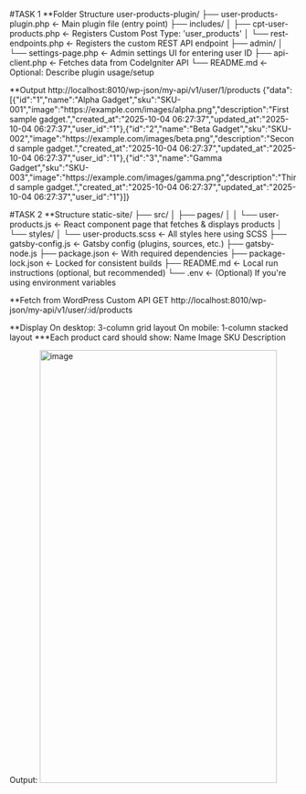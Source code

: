 #TASK 1
**Folder Structure
user-products-plugin/
├── user-products-plugin.php     ← Main plugin file (entry point)
├── includes/
│   ├── cpt-user-products.php    ← Registers Custom Post Type: 'user_products'
│   └── rest-endpoints.php       ← Registers the custom REST API endpoint
├── admin/
│   └── settings-page.php        ← Admin settings UI for entering user ID
├── api-client.php               ← Fetches data from CodeIgniter API
└── README.md                    ← Optional: Describe plugin usage/setup

**Output
http://localhost:8010/wp-json/my-api/v1/user/1/products
{"data":[{"id":"1","name":"Alpha Gadget","sku":"SKU-001","image":"https:\/\/example.com\/images\/alpha.png","description":"First sample gadget.","created_at":"2025-10-04 06:27:37","updated_at":"2025-10-04 06:27:37","user_id":"1"},{"id":"2","name":"Beta Gadget","sku":"SKU-002","image":"https:\/\/example.com\/images\/beta.png","description":"Second sample gadget.","created_at":"2025-10-04 06:27:37","updated_at":"2025-10-04 06:27:37","user_id":"1"},{"id":"3","name":"Gamma Gadget","sku":"SKU-003","image":"https:\/\/example.com\/images\/gamma.png","description":"Third sample gadget.","created_at":"2025-10-04 06:27:37","updated_at":"2025-10-04 06:27:37","user_id":"1"}]}

#TASK 2
**Structure
static-site/
├── src/
│   ├── pages/
│   │   └── user-products.js       ← React component page that fetches & displays products
│   └── styles/
│       └── user-products.scss     ← All styles here using SCSS
├── gatsby-config.js               ← Gatsby config (plugins, sources, etc.)
├── gatsby-node.js
├── package.json                   ← With required dependencies
├── package-lock.json              ← Locked for consistent builds
├── README.md                      ← Local run instructions (optional, but recommended)
└── .env                           ← (Optional) If you're using environment variables

**Fetch from WordPress Custom API
GET http://localhost:8010/wp-json/my-api/v1/user/:id/products

**Display
On desktop:
3-column grid layout
On mobile:
1-column stacked layout
***Each product card should show:
Name
Image
SKU
Description

Output:
<img width="415" height="758" alt="image" src="https://github.com/user-attachments/assets/7b0b8b12-4753-42e4-9732-fe3fcc2be290" />

